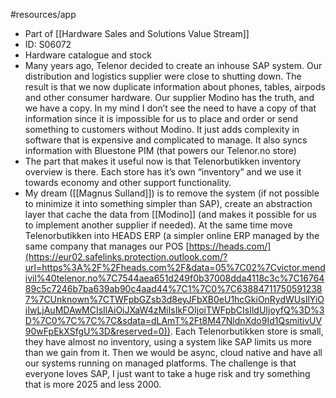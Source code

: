 #resources/app 

* Part of [[Hardware Sales and Solutions Value Stream]]
* ID: S06072
* Hardware catalogue and stock
* Many years ago, Telenor decided to create an inhouse SAP system. Our distribution and logistics supplier were close to shutting down. The result is that we now duplicate information about phones, tables, airpods and other consumer hardware. Our supplier Modino has the truth, and we have a copy. In my mind I don’t see the need to have a copy of that information since it is impossible for us to place and order or send something to customers without Modino. It just adds complexity in software that is expensive and complicated to manage. It also syncs information with Bluestone PIM (that powers our Telenor.no store)
* The part that makes it useful now is that Telenorbutikken inventory overview is there. Each store has it’s own “inventory” and we use it towards economy and other support functionality.
* My dream ([[Magnus Sulland]]) is to remove the system (if not possible to minimize it into something simpler than SAP), create an abstraction layer that cache the data from [[Modino]] (and makes it possible for us to implement another supplier if needed). At the same time move Telenorbutikken into HEADS ERP (a simpler online ERP managed by the same company that manages our POS [https://heads.com/](https://eur02.safelinks.protection.outlook.com/?url=https%3A%2F%2Fheads.com%2F&data=05%7C02%7Cvictor.mendivil%40telenor.no%7C7544aea651d249f0b37008dda4118c3c%7C1676489c5c7246b7ba639ab90c4aad44%7C1%7C0%7C638847117505912387%7CUnknown%7CTWFpbGZsb3d8eyJFbXB0eU1hcGkiOnRydWUsIlYiOiIwLjAuMDAwMCIsIlAiOiJXaW4zMiIsIkFOIjoiTWFpbCIsIldUIjoyfQ%3D%3D%7C0%7C%7C%7C&sdata=dLAmT%2Ft8M47NldnXdo9Id1QsmitivUV90wFpEkXSfgU%3D&reserved=0)). Each Telenorbutikken store is small, they have almost no inventory, using a system like SAP limits us more than we gain from it. Then we would be async, cloud native and have all our systems running on managed platforms. The challenge is that everyone loves SAP, I just want to take a huge risk and try something that is more 2025 and less 2000.